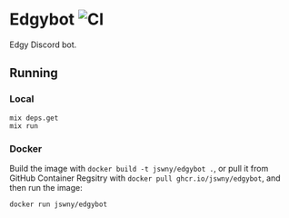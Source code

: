 # Edgybot ![CI](https://github.com/jswny/edgybot/workflows/CI/badge.svg)
Edgy Discord bot.

## Running
### Local
```shell
mix deps.get
mix run
```

### Docker
Build the image with `docker build -t jswny/edgybot .`, or pull it from GitHub Container Regsitry with `docker pull ghcr.io/jswny/edgybot`, and then run the image:
```shell
docker run jswny/edgybot 
```
